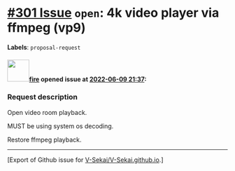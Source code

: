 # [\#301 Issue](https://github.com/V-Sekai/V-Sekai.github.io/issues/301) `open`: 4k video player via ffmpeg (vp9)
**Labels**: `proposal-request`


#### <img src="https://avatars.githubusercontent.com/u/32321?u=c2e06a3d2b49a467aa907e54aa259516440267cc&v=4" width="50">[fire](https://github.com/fire) opened issue at [2022-06-09 21:37](https://github.com/V-Sekai/V-Sekai.github.io/issues/301):

### Request description

Open video room playback.

MUST be using system os decoding.

Restore ffmpeg playback.




-------------------------------------------------------------------------------



[Export of Github issue for [V-Sekai/V-Sekai.github.io](https://github.com/V-Sekai/V-Sekai.github.io).]

